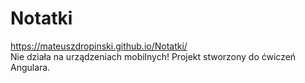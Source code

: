 # Notatki

https://mateuszdropinski.github.io/Notatki/ <br/>
Nie działa na urządzeniach mobilnych!
Projekt stworzony do ćwiczeń Angulara.
